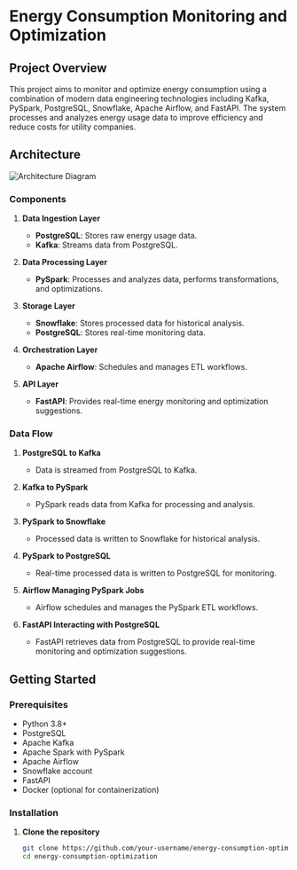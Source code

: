 # Energy Consumption Monitoring and Optimization

## Project Overview

This project aims to monitor and optimize energy consumption using a combination of modern data engineering technologies including Kafka, PySpark, PostgreSQL, Snowflake, Apache Airflow, and FastAPI. The system processes and analyzes energy usage data to improve efficiency and reduce costs for utility companies.

## Architecture

![Architecture Diagram](path_to_architecture_diagram_image)

### Components

1. **Data Ingestion Layer**
   - **PostgreSQL**: Stores raw energy usage data.
   - **Kafka**: Streams data from PostgreSQL.

2. **Data Processing Layer**
   - **PySpark**: Processes and analyzes data, performs transformations, and optimizations.

3. **Storage Layer**
   - **Snowflake**: Stores processed data for historical analysis.
   - **PostgreSQL**: Stores real-time monitoring data.

4. **Orchestration Layer**
   - **Apache Airflow**: Schedules and manages ETL workflows.

5. **API Layer**
   - **FastAPI**: Provides real-time energy monitoring and optimization suggestions.

### Data Flow

1. **PostgreSQL to Kafka**
   - Data is streamed from PostgreSQL to Kafka.

2. **Kafka to PySpark**
   - PySpark reads data from Kafka for processing and analysis.

3. **PySpark to Snowflake**
   - Processed data is written to Snowflake for historical analysis.

4. **PySpark to PostgreSQL**
   - Real-time processed data is written to PostgreSQL for monitoring.

5. **Airflow Managing PySpark Jobs**
   - Airflow schedules and manages the PySpark ETL workflows.

6. **FastAPI Interacting with PostgreSQL**
   - FastAPI retrieves data from PostgreSQL to provide real-time monitoring and optimization suggestions.

## Getting Started

### Prerequisites

- Python 3.8+
- PostgreSQL
- Apache Kafka
- Apache Spark with PySpark
- Apache Airflow
- Snowflake account
- FastAPI
- Docker (optional for containerization)

### Installation

1. **Clone the repository**
   ```sh
   git clone https://github.com/your-username/energy-consumption-optimization.git
   cd energy-consumption-optimization
